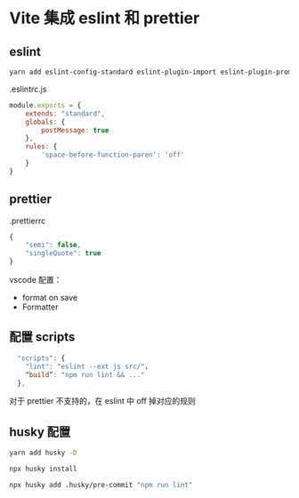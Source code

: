 # Vite 集成 eslint 和 prettier

## eslint

```bash
yarn add eslint-config-standard eslint-plugin-import eslint-plugin-promise eslint-plugin-node  -D
```

.eslintrc.js

```js
module.exports = {
    extends: "standard",
    globals: {
        postMessage: true
    },
    rules: {
        'space-before-function-paren': 'off'
    }
}
```

## prettier

.prettierrc

```js
{
    "semi": false,
    "singleQuote": true
}
```

vscode 配置：
- format on save
- Formatter

## 配置 scripts

```js
  "scripts": {
    "lint": "eslint --ext js src/"，
    “build”: "npm run lint && ..."
  },
```

对于 prettier 不支持的，在 eslint 中 off 掉对应的规则

## husky 配置

```bash
yarn add husky -D

npx husky install

npx husky add .husky/pre-commit "npm run lint"
```
